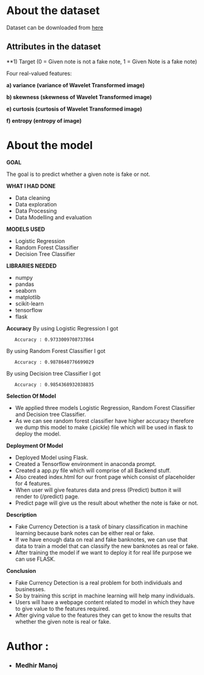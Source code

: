 # About the dataset
Dataset can be downloaded from [here](https://www.kaggle.com/dsabhis04/bank-note-data-set)

## Attributes in the dataset
**1) Target (0 = Given note is not a fake note, 1 = Given Note is a fake note)  


Four real-valued features:

**a) variance (variance of Wavelet Transformed image)**

**b) skewness (skewness of Wavelet Transformed image)**

**e) curtosis (curtosis of Wavelet Transformed image)**

**f) entropy (entropy of image)**



# About the model

**GOAL**

The goal is to predict whether a given note is fake or not.


**WHAT I HAD DONE**
- Data cleaning
- Data exploration
- Data Processing
- Data Modelling and evaluation 


**MODELS USED**
-  Logistic Regression
-  Random Forest Classifier
-  Decision Tree Classifier



**LIBRARIES NEEDED**
- numpy
- pandas
- seaborn
- matplotlib
- scikit-learn
- tensorflow
- flask





**Accuracy**
By using Logistic Regression I got 
 ```
    Accuracy : 0.9733009708737864
 ``` 
By using Random Forest Classifier I got 
 ```
    Accuracy : 0.9878640776699029
 ``` 
By using Decision tree Classifier I got 
 ```
    Accuracy : 0.9854368932038835
 ``` 



**Selection Of Model**

- We applied three models Logistic Regression, Random Forest Classifier and Decision tree Classifier.
- As we can see random forest classifier have higher accuracy therefore we dump this model to make (.pickle) file which will be used in flask to deploy the model.



**Deployment Of Model**

- Deployed Model using Flask.
- Created a Tensorflow environment in anaconda prompt.
- Created a app.py file which will comprise of all Backend stuff.
- Also created index.html for our front page which consist of placeholder for 4 features.
- When user will give features data and press (Predict) button it will render to (/predict) page.
- Predict page will give us the result about whether the note is fake or not. 





**Description**

- Fake Currency Detection is a task of binary classification in machine learning because bank notes can be either real or fake.
- If we have enough data on real and fake banknotes, we can use that data to train a model that can classify the new banknotes as real or fake.
- After training the model if we want to deploy it for real life purpose we can use FLASK.




**Conclusion**

- Fake Currency Detection is a real problem for both individuals and businesses.
- So by training this script in machine learning will help many individuals.
- Users will have a webpage content related to model in which they have to give value to the features required.
- After giving value to the features they can get to know the results that whether the given note is real or fake.

 

# Author :
- ### Medhir Manoj
 

















